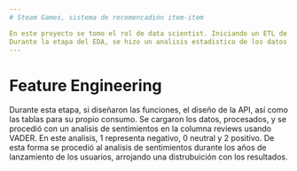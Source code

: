 ```yaml
---
# Steam Games, sistema de recomencadión item-item

En este proyecto se tomo el rol de data scientist. Iniciando un ETL de los datos crudos. Para un optimo proceso de EDA, se procuro que durante la etapa del ETL, se imputaran los datos redundates, nulos y duplicados. 
Durante la etapa del EDA, se hizo un analisis estadistico de los datos post el procesamiento. En busca de patrones, numeros interesantes y otliers. Posteriormente se inicio la etapa del Machine Learning, donde se propuso el diseño de un modelo optimo. 
---
```

# Feature Engineering

Durante esta etapa, si diseñaron las funciones, el diseño de la API, así como las tablas para su propio consumo. Se cargaron los datos, procesados, y se procedió con un analisis de sentimientos en la columna reviews usando VADER. 
En este analisis, 1 representa negativo, 0 neutral y 2 positivo. De esta forma se procedió al analisis de sentimientos durante los años de lanzamiento de los usuarios, arrojando una distrubuición con los resultados.

